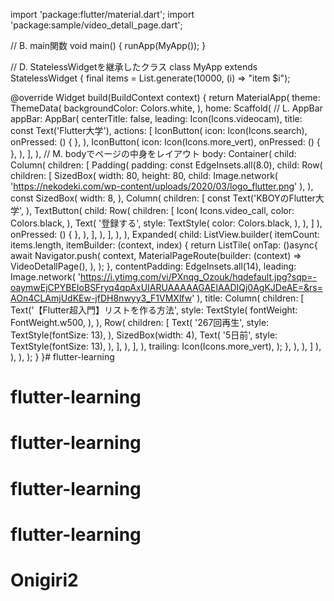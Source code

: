 import 'package:flutter/material.dart';
import 'package:sample/video_detall_page.dart';

// B. main関数
void main() {
  runApp(MyApp());
}

// D. StatelessWidgetを継承したクラス
class MyApp extends StatelessWidget {
  final items = List<String>.generate(10000, (i) => "item $i");

  @override
  Widget build(BuildContext context) {
    return MaterialApp(
      theme: ThemeData(
        backgroundColor: Colors.white,
      ),
      home:  Scaffold(
        // L. AppBar
        appBar: AppBar(
          centerTitle: false,
          leading: Icon(Icons.videocam),
          title: const Text('Flutter大学'),
        actions: <Widget>[
          IconButton(
            icon: Icon(Icons.search),
            onPressed: () {
            },
          ),
          IconButton(
              icon: Icon(Icons.more_vert),
              onPressed: () {
              },
          ),
        ],
        ),
        // M. bodyでページの中身をレイアウト
        body: Container(
          child: Column(
            children: <Widget>[
              Padding(
                padding: const EdgeInsets.all(8.0),
                child: Row(
                  children: [
                    SizedBox(
                      width: 80,
                      height: 80,
                      child: Image.network(
                        'https://nekodeki.com/wp-content/uploads/2020/03/logo_flutter.png'
                      ),
                    ),
                    const SizedBox(
                      width: 8,
                    ),
                    Column(
                      children: [
                        const Text('KBOYのFlutter大学',
                        ),
                        TextButton(
                          child: Row(
                            children: <Widget>[
                              Icon(
                                Icons.video_call,
                                color: Colors.black,
                              ),
                              Text(
                                  '登録する',
                                   style: TextStyle(
                                     color: Colors.black,
                                    ),
                              ),
                            ]
                          ),
                          onPressed: () {
                          },
                        ),
                      ],
                    ),
                  ],
                ),
              ),
              Expanded(
                child: ListView.builder(
                  itemCount: items.length,
                  itemBuilder: (context, index) {
                    return ListTile(
                      onTap: ()async{
                        await Navigator.push(
                          context,
                          MaterialPageRoute(builder: (context) => VideoDetallPage(),
                          ),
                        );
                      },
                      contentPadding: EdgeInsets.all(14),
                      leading: Image.network(
                         'https://i.ytimg.com/vi/PXnqg_Ozouk/hqdefault.jpg?sqp=-oaymwEjCPYBEIoBSFryq4qpAxUIARUAAAAAGAElAADIQj0AgKJDeAE=&rs=AOn4CLAmjUdKEw-jfDH8nwyy3_F1VMXlfw'                      ),
                      title: Column(
                        children: [
                          Text('【Flutter超入門】リストを作る方法',
                            style: TextStyle(
                              fontWeight: FontWeight.w500,
                            ),
                          ),
                          Row(
                            children: <Widget>[
                              Text(
                                '267回再生',
                                style: TextStyle(fontSize: 13),
                              ),
                              SizedBox(width: 4),
                              Text(
                                  '5日前',
                                  style: TextStyle(fontSize: 13),
                              ),
                            ],
                          ),
                        ],
                      ),
                      trailing: Icon(Icons.more_vert),
                    );
                  },
                ),
              ),
            ]
          ),
        ),
      ),
    );
  }
}# flutter-learning
# flutter-learning
# flutter-learning
# flutter-learning
# flutter-learning
# Onigiri2
